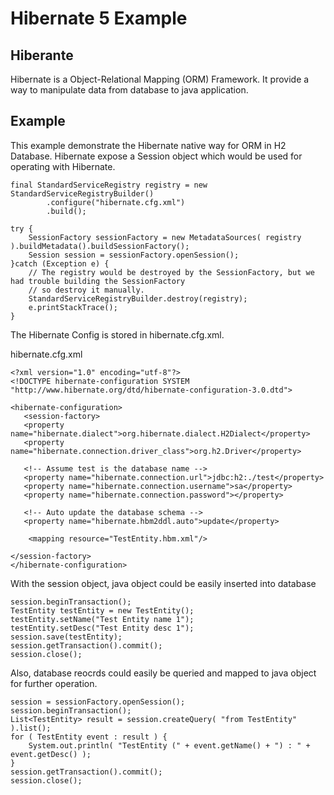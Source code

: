 # Hibernate 5 Example

## Hiberante 
Hibernate is a Object-Relational Mapping (ORM) Framework. It provide a way to manipulate data from database to java application.

## Example
This example demonstrate the Hibernate native way for ORM in H2 Database.
Hibernate expose a Session object which would be used for operating with Hibernate.

```
final StandardServiceRegistry registry = new StandardServiceRegistryBuilder()
        .configure("hibernate.cfg.xml")
        .build();

try {
	SessionFactory sessionFactory = new MetadataSources( registry ).buildMetadata().buildSessionFactory();
	Session session = sessionFactory.openSession();
}catch (Exception e) {
	// The registry would be destroyed by the SessionFactory, but we had trouble building the SessionFactory
	// so destroy it manually.
	StandardServiceRegistryBuilder.destroy(registry);
	e.printStackTrace();
}
```

The Hibernate Config is stored in hibernate.cfg.xml.

hibernate.cfg.xml
```
<?xml version="1.0" encoding="utf-8"?>
<!DOCTYPE hibernate-configuration SYSTEM 
"http://www.hibernate.org/dtd/hibernate-configuration-3.0.dtd">

<hibernate-configuration>
   <session-factory>
   <property name="hibernate.dialect">org.hibernate.dialect.H2Dialect</property>
   <property name="hibernate.connection.driver_class">org.h2.Driver</property>

   <!-- Assume test is the database name -->
   <property name="hibernate.connection.url">jdbc:h2:./test</property>
   <property name="hibernate.connection.username">sa</property>
   <property name="hibernate.connection.password"></property>
   
   <!-- Auto update the database schema -->
   <property name="hibernate.hbm2ddl.auto">update</property>
   
	<mapping resource="TestEntity.hbm.xml"/>

</session-factory>
</hibernate-configuration>
```

With the session object, java object could be easily inserted into database
```
session.beginTransaction();
TestEntity testEntity = new TestEntity();
testEntity.setName("Test Entity name 1");
testEntity.setDesc("Test Entity desc 1");
session.save(testEntity);
session.getTransaction().commit();
session.close();
```

Also, database reocrds could easily be queried and mapped to java object for further operation.
```
session = sessionFactory.openSession();
session.beginTransaction();
List<TestEntity> result = session.createQuery( "from TestEntity" ).list();
for ( TestEntity event : result ) {
    System.out.println( "TestEntity (" + event.getName() + ") : " + event.getDesc() );
}
session.getTransaction().commit();
session.close();			
```